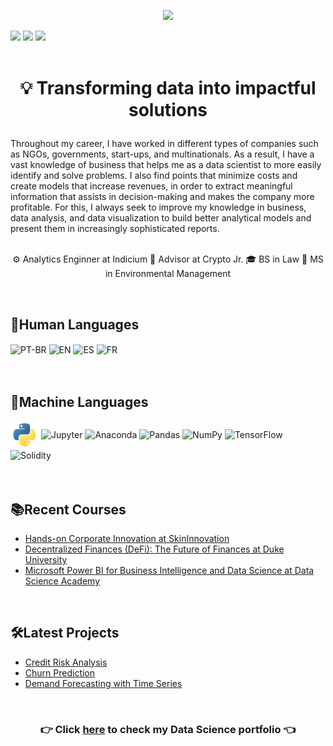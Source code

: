 <p align="center">
  <img src="https://blogger.googleusercontent.com/img/b/R29vZ2xl/AVvXsEgm6M8KtZzEyUaytKqHEOiFcmLim1fsq8ppwLrpKnzdKzagKkUwPAwWu1SWy_vdrhxnJWjTPP7xRil1yDl8btS_moX0h2CpQw0Xfbh82pBhczWKgt5KoBdiiszxaBTrnvRrguy7NB-V1fUbv1KZf695vaqO1E6zq-7GeM1P76rwbBpYsdCzjkMv_RMAUUk/s16000/banner_loffredo.png">
</p>

  <a href="https://sites.google.com/view/loffredo/" target="_blank"><img src="https://img.shields.io/badge/website-000000?style=for-the-badge&logo=About.me&logoColor=white"></a>
  <a href="https://www.linkedin.com/in/raffaela-loffredo/?locale=en_US" target="_blank"><img src="https://img.shields.io/badge/-LinkedIn-%230077B5?style=for-the-badge&logo=linkedin&logoColor=white" target="_blank"></a>
  <a href="https://medium.com/@loffredo.ds" target="_blank"><img src="https://img.shields.io/badge/Medium-12100E?style=for-the-badge&logo=medium&logoColor=white"></a>
</br>
</br>

# <p align="center">💡 Transforming data into impactful solutions
</p>
Throughout my career, I have worked in different types of companies such as NGOs, governments, start-ups, and multinationals. As a result, I have a vast knowledge of business that helps me as a data scientist to more easily identify and solve problems. I also find points that minimize costs and create models that increase revenues, in order to extract meaningful information that assists in decision-making and makes the company more profitable. For this, I always seek to improve my knowledge in business, data analysis, and data visualization to build better analytical models and present them in increasingly sophisticated reports.

<p align="center">
</br>
⚙️ Analytics Enginner at Indicium 
🤝 Advisor at Crypto Jr. 
🎓 BS in Law 
🌱 MS in Environmental Management 
</p>
</br>

## 💪Human Languages
<div style="display: inline_block">
  <img align="center" alt="PT-BR" height="30" width="30" src="https://em-content.zobj.net/thumbs/120/whatsapp/326/flag-brazil_1f1e7-1f1f7.png">
  <img align="center" alt="EN" height="30" width="30" src="https://em-content.zobj.net/thumbs/120/whatsapp/326/flag-united-states_1f1fa-1f1f8.png">
  <img align="center" alt="ES" height="30" width="30" src="https://em-content.zobj.net/thumbs/120/whatsapp/326/flag-spain_1f1ea-1f1f8.png">
  <img align="center" alt="FR" height="30" width="30" src="https://em-content.zobj.net/thumbs/120/whatsapp/326/flag-france_1f1eb-1f1f7.png">
</div>
</br>
</br>

## 🦾Machine Languages
<div style="display: inline_block">
  <img align="center" alt="Python" height="45" width="45" src="https://raw.githubusercontent.com/devicons/devicon/master/icons/python/python-original.svg">
  <img align="center" alt="Jupyter" height="45" width="45" src="https://cdn.jsdelivr.net/gh/devicons/devicon/icons/jupyter/jupyter-original-wordmark.svg">
  <img align="center" alt="Anaconda" height="45" width="45" src="https://cdn.jsdelivr.net/gh/devicons/devicon/icons/anaconda/anaconda-original.svg">
  <img align="center" alt="Pandas" height="45" width="45" src="https://cdn.jsdelivr.net/gh/devicons/devicon/icons/pandas/pandas-original-wordmark.svg">
  <img align="center" alt="NumPy" height="45" width="45" src="https://cdn.jsdelivr.net/gh/devicons/devicon/icons/numpy/numpy-original.svg">
  <img align="center" alt="TensorFlow" height="45" width="45" src="https://cdn.jsdelivr.net/gh/devicons/devicon/icons/tensorflow/tensorflow-original.svg">
  <img align="center" alt="Solidity" height="45" width="45" src="https://cdn.jsdelivr.net/gh/devicons/devicon/icons/solidity/solidity-plain.svg">
</div>
</br>
</br>

## 📚Recent Courses
- [Hands-on Corporate Innovation at SkinInnovation](https://www.linkedin.com/feed/update/urn:li:activity:7122200742395883520/?updateEntityUrn=urn%3Ali%3Afs_updateV2%3A%28urn%3Ali%3Aactivity%3A7122200742395883520%2CFEED_DETAIL%2CEMPTY%2CDEFAULT%2Cfalse%29)
- [Decentralized Finances (DeFi): The Future of Finances at Duke University](https://www.coursera.org/account/accomplishments/specialization/QDXZ8S2FAJ5X)
- [Microsoft Power BI for Business Intelligence and Data Science at Data Science Academy](https://mycourse.app/sv5ZAG6npKHLsw227)
</br>

## 🛠️Latest Projects
- [Credit Risk Analysis](https://github.com/raffaloffredo/credit_risk_analysis)
- [Churn Prediction](https://github.com/raffaloffredo/churn_prediction)
- [Demand Forecasting with Time Series](https://github.com/raffaloffredo/demand_forecasting_with_time_series)
</br>

### <p align="center"> 👉 Click [here](https://github.com/raffaloffredo/data_science_portfolio) to check my Data Science portfolio 👈 
</p>
